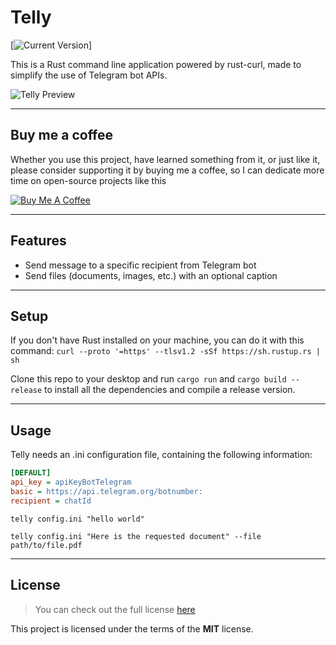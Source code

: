 Telly
============
 [![Current Version](https://img.shields.io/badge/version-0.2.0-green.svg)]

This is a Rust command line application powered by rust-curl, made to simplify the use of Telegram bot APIs.

![Telly Preview](http://i.imgur.com/y0qZ823.png)

---
## Buy me a coffee

Whether you use this project, have learned something from it, or just like it, please consider supporting it by buying me a coffee, so I can dedicate more time on open-source projects like this 

<a href="https://www.buymeacoffee.com/andrearapoA" target="_blank"><img src="https://www.buymeacoffee.com/assets/img/custom_images/orange_img.png" alt="Buy Me A Coffee" style="height: auto !important;width: auto !important;" ></a>

---

## Features
- Send message to a specific recipient from Telegram bot
- Send files (documents, images, etc.) with an optional caption

---

## Setup

If you don't have Rust installed on your machine, you can do it with this command:
`curl --proto '=https' --tlsv1.2 -sSf https://sh.rustup.rs | sh`

Clone this repo to your desktop and run `cargo run` and  `cargo build --release` to install all the dependencies and compile a release version.

---

## Usage


Telly needs an .ini configuration file, containing the following information:

```ini
[DEFAULT]
api_key = apiKeyBotTelegram
basic = https://api.telegram.org/botnumber:
recipient = chatId
```



```shell
telly config.ini "hello world"
```

```shell
telly config.ini "Here is the requested document" --file path/to/file.pdf
```

---

## License
>You can check out the full license [here](https://github.com/andrearaponi/Telly/blob/main/LICENSE)

This project is licensed under the terms of the **MIT** license.
